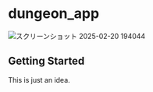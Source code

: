 # dungeon_app

![スクリーンショット 2025-02-20 194044](https://github.com/user-attachments/assets/8f364f82-9233-4257-be43-7835d3543ae8)


## Getting Started

This is just an idea.
